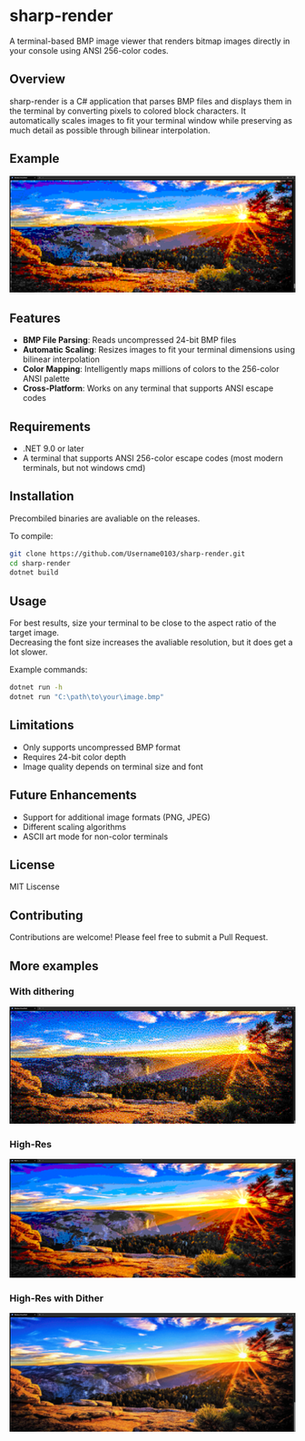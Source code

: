 # sharp-render

A terminal-based BMP image viewer that renders bitmap images directly in your console using ANSI 256-color codes.

## Overview

sharp-render is a C# application that parses BMP files and displays them in the terminal by converting pixels to colored block characters. It automatically scales images to fit your terminal window while preserving as much detail as possible through bilinear interpolation.

## Example

![](images/example3.png)

## Features

- **BMP File Parsing**: Reads uncompressed 24-bit BMP files
- **Automatic Scaling**: Resizes images to fit your terminal dimensions using bilinear interpolation
- **Color Mapping**: Intelligently maps millions of colors to the 256-color ANSI palette
- **Cross-Platform**: Works on any terminal that supports ANSI escape codes

## Requirements

- .NET 9.0 or later
- A terminal that supports ANSI 256-color escape codes (most modern terminals, but not windows cmd)

## Installation
  
Precombiled binaries are avaliable on the releases.
  
To compile:
```bash
git clone https://github.com/Username0103/sharp-render.git
cd sharp-render
dotnet build
```

## Usage

For best results, size your terminal to be close to the aspect ratio of the target image.  
Decreasing the font size increases the avaliable resolution, but it does get a lot slower.
  
Example commands:
```bash
dotnet run -h
dotnet run "C:\path\to\your\image.bmp"
```

## Limitations

- Only supports uncompressed BMP format
- Requires 24-bit color depth
- Image quality depends on terminal size and font

## Future Enhancements

- Support for additional image formats (PNG, JPEG)
- Different scaling algorithms
- ASCII art mode for non-color terminals

## License

MIT Liscense

## Contributing

Contributions are welcome! Please feel free to submit a Pull Request.

## More examples

### With dithering
![](images/example4.png)

### High-Res
![](images/example5.png)

### High-Res with Dither
![](images/example6.png)
